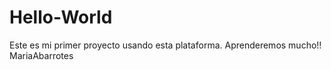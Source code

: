# Hello-World
Este es mi primer proyecto usando esta plataforma. Aprenderemos mucho!!
MariaAbarrotes
